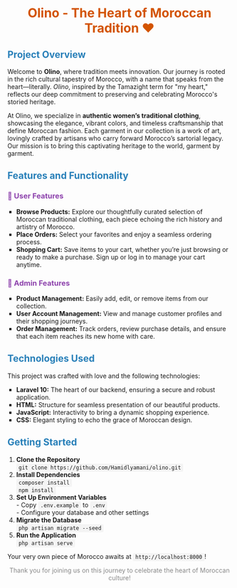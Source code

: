  <h1 style="text-align: center; color: #D35400;">Olino - The Heart of Moroccan Tradition ❤️</h1>

  <h2 style="color: #2980B9;">Project Overview</h2>
  <p>
    Welcome to <strong>Olino</strong>, where tradition meets innovation. Our journey is rooted in the rich cultural tapestry of Morocco, with a name that speaks from the heart—literally. <em>Olino</em>, inspired by the Tamazight term for "my heart," reflects our deep commitment to preserving and celebrating Morocco's storied heritage.
  </p>
  <p>
    At Olino, we specialize in <strong>authentic women’s traditional clothing</strong>, showcasing the elegance, vibrant colors, and timeless craftsmanship that define Moroccan fashion. Each garment in our collection is a work of art, lovingly crafted by artisans who carry forward Morocco’s sartorial legacy. Our mission is to bring this captivating heritage to the world, garment by garment.
  </p>

  <h2 style="color: #2980B9;">Features and Functionality</h2>

  <h3 style="color: #8E44AD;">🌟 User Features</h3>
  <ul style="list-style-type: square; padding-left: 20px;">
    <li><strong>Browse Products:</strong> Explore our thoughtfully curated selection of Moroccan traditional clothing, each piece echoing the rich history and artistry of Morocco.</li>
    <li><strong>Place Orders:</strong> Select your favorites and enjoy a seamless ordering process.</li>
    <li><strong>Shopping Cart:</strong> Save items to your cart, whether you’re just browsing or ready to make a purchase. Sign up or log in to manage your cart anytime.</li>
  </ul>

  <h3 style="color: #8E44AD;">🔑 Admin Features</h3>
  <ul style="list-style-type: square; padding-left: 20px;">
    <li><strong>Product Management:</strong> Easily add, edit, or remove items from our collection.</li>
    <li><strong>User Account Management:</strong> View and manage customer profiles and their shopping journeys.</li>
    <li><strong>Order Management:</strong> Track orders, review purchase details, and ensure that each item reaches its new home with care.</li>
  </ul>

  <h2 style="color: #2980B9;">Technologies Used</h2>
  <p>
    This project was crafted with love and the following technologies:
  </p>
  <ul style="list-style-type: square; padding-left: 20px;">
    <li><strong>Laravel 10:</strong> The heart of our backend, ensuring a secure and robust application.</li>
    <li><strong>HTML:</strong> Structure for seamless presentation of our beautiful products.</li>
    <li><strong>JavaScript:</strong> Interactivity to bring a dynamic shopping experience.</li>
    <li><strong>CSS:</strong> Elegant styling to echo the grace of Moroccan design.</li>
  </ul>

  <h2 style="color: #2980B9;">Getting Started</h2>
  <ol style="padding-left: 20px;">
    <li><strong>Clone the Repository</strong><br>
      <code style="background-color: #F4F4F4; padding: 2px 5px; border-radius: 3px;">git clone https://github.com/Hamidlyamani/olino.git</code>
    </li>
    <li><strong>Install Dependencies</strong><br>
      <code style="background-color: #F4F4F4; padding: 2px 5px; border-radius: 3px;">composer install</code><br>
      <code style="background-color: #F4F4F4; padding: 2px 5px; border-radius: 3px;">npm install</code>
    </li>
    <li><strong>Set Up Environment Variables</strong><br>
      - Copy <code style="background-color: #F4F4F4; padding: 2px 5px; border-radius: 3px;">.env.example</code> to <code style="background-color: #F4F4F4; padding: 2px 5px; border-radius: 3px;">.env</code><br>
      - Configure your database and other settings
    </li>
    <li><strong>Migrate the Database</strong><br>
      <code style="background-color: #F4F4F4; padding: 2px 5px; border-radius: 3px;">php artisan migrate --seed</code>
    </li>
    <li><strong>Run the Application</strong><br>
      <code style="background-color: #F4F4F4; padding: 2px 5px; border-radius: 3px;">php artisan serve</code>
    </li>
  </ol>
  <p>Your very own piece of Morocco awaits at <code style="background-color: #F4F4F4; padding: 2px 5px; border-radius: 3px;">http://localhost:8000</code>!</p>


  <p style="text-align: center; color: #888;">Thank you for joining us on this journey to celebrate the heart of Moroccan culture!</p>
